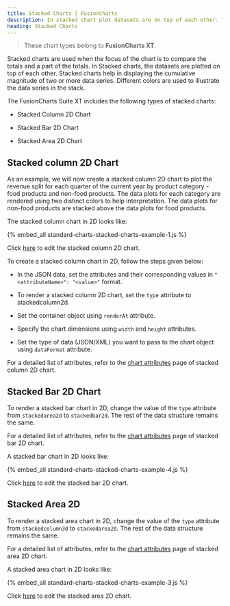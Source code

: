 ```yaml
---
title: Stacked Charts | FusionCharts
description: In stacked chart plot datasets are on top of each other. They help in displaying the cumlative magnitude of two or more data series.
heading: Stacked Charts
---
```


> These chart types belong to **FusionCharts XT**.

Stacked charts are used when the focus of the chart is to compare the totals and a part of the totals. In Stacked charts, the datasets are plotted on top of each other. Stacked charts help in displaying the cumulative magnitude of two or more data series. Different colors are used to illustrate the data series in the stack.

The FusionCharts Suite XT includes the following types of stacked charts:

* Stacked Column 2D Chart

* Stacked Bar 2D Chart

* Stacked Area 2D Chart

## Stacked column 2D Chart

As an example, we will now create a stacked column 2D chart to plot the revenue split for each quarter of the current year by product category - food products and non-food products. The data plots for each category are rendered using two distinct colors to help interpretation. The data plots for non-food products are stacked above the data plots for food products.

The stacked column chart in 2D looks like:

{% embed_all standard-charts-stacked-charts-example-1.js %}

Click [here](http://jsfiddle.net/fusioncharts/15zbv887/) to edit the stacked column 2D chart.

To create a stacked column chart in 2D, follow the steps given below:

* In the JSON data, set the attributes and their corresponding values in `"<attributeName>": "<value>"` format.

* To render a stacked column 2D chart, set the `type` attribute to stackedcolumn2d.

* Set the container object using `renderAt` attribute.

* Specify the chart dimensions using `width` and `height` attributes.

* Set the type of data (JSON/XML) you want to pass to the chart object using `dataFormat` attribute.

For a detailed list of attributes, refer to the [chart attributes](/chart-attributes?chart=stackedcolumn2d) page of stacked column 2D chart.

## Stacked Bar 2D Chart

To render a stacked bar chart in 2D, change the value of the `type` attribute from `stackedarea2d` to `stackedbar2d`. The rest of the data structure remains the same.

For a detailed list of attributes, refer to the [chart attributes](/chart-attributes?chart=stackedbar2d) page of stacked bar 2D chart.

A stacked bar chart in 2D looks like:

{% embed_all standard-charts-stacked-charts-example-4.js %}

Click [here](http://jsfiddle.net/fusioncharts/obga4uw9/) to edit the stacked bar 2D chart.

## Stacked Area 2D

To render a stacked area chart in 2D, change the value of the `type` attribute from `stackedcolumn3d` to `stackedarea2d`. The rest of the data structure remains the same.

For a detailed list of attributes, refer to the [chart attributes](https://www.fusioncharts.com/dev/chart-attributes?chart=stackedarea2d) page of stacked area 2D chart.

A stacked area chart in 2D looks like:

{% embed_all standard-charts-stacked-charts-example-3.js %}

Click [here](http://jsfiddle.net/fusioncharts/3RYK6/) to edit the stacked area 2D chart.

